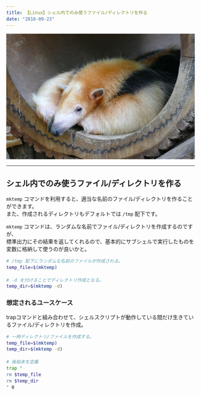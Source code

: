 ```yaml
---
title: 【Linux】シェル内でのみ使うファイル/ディレクトリを作る
date: "2018-09-23"
---
```


![Anteater](./anteater.jpg)  

---

## シェル内でのみ使うファイル/ディレクトリを作る

`mktemp` コマンドを利用すると、適当な名前のファイル/ディレクトリを作ることができます。  
また、作成されるディレクトリもデフォルトでは `/tmp` 配下です。

`mktemp` コマンドは、ランダムな名前でファイル/ディレクトリを作成するのですが、  
標準出力にその結果を返してくれるので、基本的にサブシェルで実行したものを変数に格納して使うのが良いかと。

```sh
# /tmp 配下にランダムな名前のファイルが作成される。
temp_file=$(mktemp)

# -d を付けることでディレクトリ作成となる。
temp_dir=$(mktemp -d)
```

### 想定されるユースケース

trapコマンドと組み合わせて、シェルスクリプトが動作している間だけ生きているファイル/ディレクトリを作成。

```sh
# 一時ディレクトリ/ファイルを作成する。
temp_file=$(mktemp)
temp_dir=$(mktemp -d)

# 後始末を定義
trap "
rm $temp_file
rm $temp_dir
" 0
```
